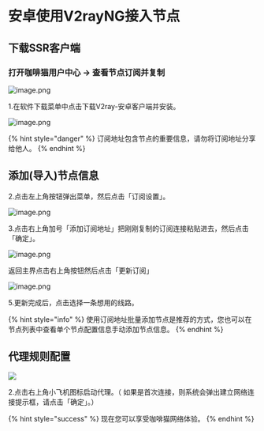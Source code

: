 # 安卓使用V2rayNG接入节点

## 下载SSR客户端

### **打开咖啡猫用户中心 -&gt; 查看节点订阅并复制**

![image.png](https://i.loli.net/2019/11/24/iETLaG9dpHjMJgc.png)

1.在软件下载菜单中点击下载V2ray-安卓客户端并安装。

![image.png](https://i.loli.net/2019/11/24/hMntk2SGT9KRuwB.png)

{% hint style="danger" %}
订阅地址包含节点的重要信息，请勿将订阅地址分享给他人。
{% endhint %}

## 添加\(导入\)节点信息 <a id="tian-jia-dao-ru-jie-dian-xin-xi"></a>

2.点击左上角按钮弹出菜单，然后点击「订阅设置」。



![image.png](https://i.loli.net/2019/11/24/XEqUaZQfWTcSLVP.png)

3.点击右上角加号「添加订阅地址」把刚刚复制的订阅连接粘贴进去，然后点击「确定」。

![image.png](https://i.loli.net/2019/11/24/s1OX5xZEcTvY9kp.png)

返回主界点击右上角按钮然后点击「更新订阅」

![image.png](https://i.loli.net/2019/11/24/txRZrAOT6zQ9vVp.png)

5.更新完成后，点击选择一条想用的线路。

{% hint style="info" %}
使用订阅地址批量添加节点是推荐的方式，您也可以在节点列表中查看单个节点配置信息手动添加节点信息。
{% endhint %}

## 代理规则配置

![](https://i.loli.net/2019/11/24/Gdt8p25JwvLg6Sy.png)

2.点击右上角小飞机图标启动代理。（ 如果是首次连接，则系统会弹出建立网络连接提示框，请点击「确定」。）



{% hint style="success" %}
现在您可以享受咖啡猫网络体验。
{% endhint %}

